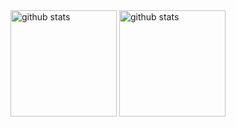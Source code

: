 <div align="left"> 
    <img alt="github stats" height="170px" src="https://github-readme-stats.vercel.app/api?username=0xF3546&theme=vue-dark&show_icons=true&hide_border=false&count_private=true" />
  <img alt="github stats" height="170px" src="https://github-readme-stats.vercel.app/api/top-langs/?username=0xF3546&theme=vue-dark&layout=compact" />
</div>
